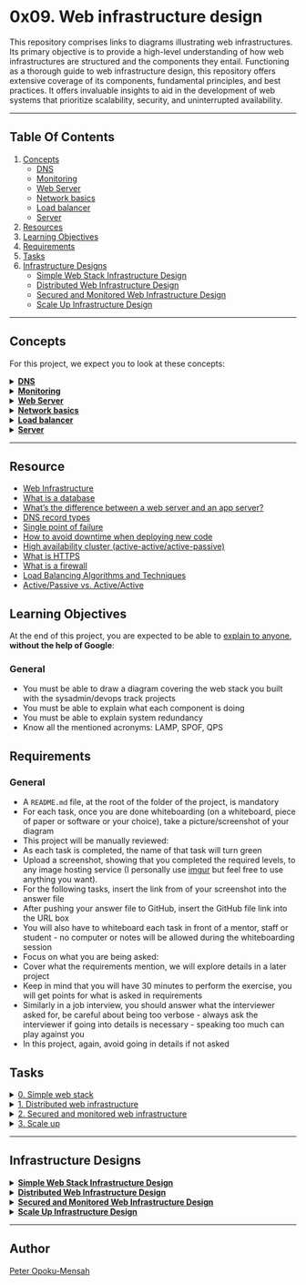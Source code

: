 # 0x09. Web infrastructure design 

This repository comprises links to diagrams illustrating web infrastructures. Its primary objective is to provide a high-level understanding of how web infrastructures are structured and the components they entail.
Functioning as a thorough guide to web infrastructure design, this repository offers extensive coverage of its components, fundamental principles, and best practices. It offers invaluable insights to aid in the development of web systems that prioritize scalability, security, and uninterrupted availability.

---

## Table Of Contents

1. [Concepts](#concepts)
    - [DNS](#dns)
    - [Monitoring](#monitoring)
    - [Web Server](#web-server)
    - [Network basics](#network-basics)
    - [Load balancer](#load-balancer)
    - [Server](#server)
2. [Resources](#resources)
3. [Learning Objectives](#learning-objectives)
4. [Requirements](#requirements)
5. [Tasks](#tasks)
6. [Infrastructure Designs](#infrastructure-designs)
    - [Simple Web Stack Infrastructure Design](#simple-web-stack-infrastructure-design)
    - [Distributed Web Infrastructure Design](#distributed-web-infrastructure-design)
    - [Secured and Monitored Web Infrastructure Design](#secured-and-monitored-web-infrastructure-design)
    - [Scale Up Infrastructure Design](#scale-up-infrastructure-design)
     
---

## Concepts

For this project, we expect you to look at these concepts:

<details>
  <summary><a href="#dns"><strong>DNS</strong></a></summary><br>

  <!-- Image -->
  <div align="center">
    <a href='https://postimages.org/' target='_blank'>
      <img src='https://i.postimg.cc/KvyYPJ8z/DNS.png' border='0' alt='image' style="max-width: 100%;">
    </a>
  </div>

  <!-- Links for Screenshot -->
  <ul>
    <li><strong>Links from screenshot</strong>
      <ul>
        <li><a href="https://howdns.works/" title="Learn everything about DNS in cartoon">Learn everything about DNS in cartoon</a></li>
        <li><a href="https://support.dnsimple.com/articles/a-record/" title="A Record">A Record</a></li>
        <li><a href="https://en.wikipedia.org/wiki/CNAME_record" title="CNAME Record">CNAME Record</a></li>
        <li><a href="https://en.wikipedia.org/wiki/MX_record" title="MX Record">MX Record</a></li>
        <li><a href="https://en.wikipedia.org/wiki/TXT_record" title="TXT Record">TXT Record</a></li>
        <li><a href="https://www.dnsknowledge.com/whatis/round-robin-dns/" title="Use DNS to scale with round-robin DNS">Use DNS to scale with round-robin DNS</a></li>
        <li><a href="https://support.dnsimple.com/articles/ns-record/" title="What’s an NS Record?">What’s an NS Record?</a></li>
        <li><a href="https://support.dnsimple.com/articles/soa-record/" title="What’s an SOA Record?">What’s an SOA Record?</a></li>
        <li><a href="https://serverfault.com/questions/145777/what-s-the-point-in-having-www-in-a-url" title=" What’s the point in having www in a url?"> What’s the point in having www in a url?</a></li>   
      </ul>
    </li>
  </ul>
</details>


<details>
  <summary><a href="#monitoring"><strong>Monitoring</strong></a></summary><br>

  <!-- Image -->
  <div align="center">
    <a href='https://postimages.org/' target='_blank'>
      <img src='https://i.postimg.cc/kXCzChcW/Monitoring.png' border='0' alt='image' style="max-width: 100%;">
    </a>
  </div>
</details>


<details>
  <summary><a href="#web-server"><strong>Web Server</strong></a></summary><br>

  <!-- Image -->
  <div align="center">
    <a href='https://postimages.org/' target='_blank'>
      <img src='https://i.postimg.cc/FskGkbHD/Web-Server.png' border='0' alt='image' style="max-width: 100%;">
    </a>
  </div>

  <!-- Links for Screenshot -->
  <ul>
    <li><strong>Links from screenshot</strong>
      <ul>
        <li><a href="https://en.wikipedia.org/wiki/Virtual_machine" title="Virtual Machine">Virtual Machine</a></li>
        <li><a href="https://www.cio.com/article/247005/what-are-containers-and-why-do-you-need-them.html" title="What are containers and why do you need them?">What are containers and why do you need them?</a></li>
        <li><a href="https://en.wikipedia.org/wiki/Web_server" title="Wikipedia page about web server">Wikipedia page about web server</a></li>
        <li><a href="https://developer.mozilla.org/en-US/docs/Learn/Common_questions/Web_mechanics/What_is_a_web_server" title="Web server">Web server</a></li>
        <li><a href="https://developer.mozilla.org/en-US/docs/Learn/Common_questions/Web_mechanics/What_is_a_web_server" title="What is a Web Server?">What is a Web Server?</a></li>
      </ul>
    </li>
  </ul>
</details>


<details>
  <summary><a href="#network-basics"><strong>Network basics</strong></a></summary><br>

  <!-- Image -->
  <div align="center">
    <a href='https://postimages.org/' target='_blank'>
      <img src='https://i.postimg.cc/50tS6K7N/Network-Basics.png' border='0' alt='image' style="max-width: 100%;">
    </a>
  </div>

  <!-- Links for Screenshot -->
  <ul>
    <li><strong>Links from screenshot</strong>
      <ul>
        <li><a href="https://www.techtarget.com/searchnetworking/definition/protocol" title="What is a protocol">What is a protocol</a></li>
        <li><a href="https://computer.howstuffworks.com/internet/basics/what-is-an-ip-address.htm" title="What is an IP address">What is an IP address</a></li>
        <li><a href="https://www.avast.com/c-what-is-tcp-ip#" title="What is TCP/IP">What is TCP/IP</a></li>
        <li><a href="https://www.lifewire.com/port-numbers-on-computer-networks-817939" title="What is an Internet Protocol (IP) port?">What is an Internet Protocol (IP) port?</a></li>
      </ul>
    </li>
  </ul>
</details>


<details>
  <summary><a href="#load-balancer"><strong>Load balancer</strong></a></summary><br>

  <!-- Image -->
  <div align="center">
    <a href='https://postimages.org/' target='_blank'>
      <img src='https://i.postimg.cc/Y0mzMG0p/Load-Balancer.png' border='0' alt='image' style="max-width: 100%;">
    </a>
  </div>

  <!-- Links for Screenshot -->
  <ul>
    <li><strong>Links from screenshot</strong>
      <ul>
        <li><a href="https://www.thegeekstuff.com/2016/01/load-balancer-intro/" title="Load-balancing">Load-balancing</a></li>
        <li><a href="https://community.f5.com/kb/technicalarticles/intro-to-load-balancing-for-developers-%E2%80%93-the-algorithms/273759" title="Load-balancing algorithms">Load-balancing algorithms</a></li>
      </ul>
    </li>
  </ul>
</details>


<details>
  <summary><a href="#server"><strong>Server</strong></a></summary><br>

  <!-- Image -->
  <div align="center">
    <a href='https://postimages.org/' target='_blank'>
      <img src='https://i.postimg.cc/N0DckLgf/Server.png' border='0' alt='image' style="max-width: 100%;">
    </a>
  </div>

  <!-- Links for Screenshot -->
  <ul>
    <li><strong>Links from screenshot</strong>
      <ul>
        <li><a href="https://en.wikipedia.org/wiki/Server_(computing)#Hardware_requirement" title="What is a server">What is a server(computing)</a></li>
        <li><a href="https://www.youtube.com/watch?v=B1ANfsDyjeA" title="What is a server">What is a server.</a></li>
        <li><a href="https://www.youtube.com/watch?v=iuqXFC_qIvA&t=33s" title="Where are servers hosted (data centers)">Where are servers hosted (data centers)</a></li>
      </ul>
    </li>
  </ul>
</details>

---

## Resource

- [Web Infrastructure](https://youtu.be/lQNEW76KdYg)
- [What is a database](https://searchdatamanagement.techtarget.com/definition/database)
- [What’s the difference between a web server and an app server?](https://www.youtube.com/watch?v=S97eKyv2b9M)
- [DNS record types](https://pressable.com/?s=DNS&post_type=knowledgebase)
- [Single point of failure](https://en.wikipedia.org/wiki/Single_point_of_failure)
- [How to avoid downtime when deploying new code](https://softwareengineering.stackexchange.com/questions/35063/how-do-you-update-your-production-codebase-database-schema-without-causing-downt#answers-header)
- [High availability cluster (active-active/active-passive)](https://docs.oracle.com/cd/E17904_01/core.1111/e10106/intro.htm#ASHIA712)
- [What is HTTPS](https://www.instantssl.com/http-vs-https)
- [What is a firewall](https://www.webopedia.com/definitions/firewall/)
- [Load Balancing Algorithms and Techniques](https://kemptechnologies.com/load-balancer/load-balancing-algorithms-techniques/)
- [Active/Passive vs. Active/Active](https://kemptechnologies.com/fr/white-papers/unfog-confusion-active-passive-activeactive-load-balancing/)

## Learning Objectives

At the end of this project, you are expected to be able to [explain to anyone](https://fs.blog/feynman-learning-technique/), **without the help of Google**:

### General

* You must be able to draw a diagram covering the web stack you built with the sysadmin/devops track projects
* You must be able to explain what each component is doing
* You must be able to explain system redundancy
* Know all the mentioned acronyms: LAMP, SPOF, QPS

## Requirements

### General

* A `README.md` file, at the root of the folder of the project, is mandatory
* For each task, once you are done whiteboarding (on a whiteboard, piece of paper or software or your choice), take a picture/screenshot of your diagram
* This project will be manually reviewed:
* As each task is completed, the name of that task will turn green
* Upload a screenshot, showing that you completed the required levels, to any image hosting service (I personally use [imgur](https://imgur.com/) but feel free to use anything you want).
* For the following tasks, insert the link from of your screenshot into the answer file
* After pushing your answer file to GitHub, insert the GitHub file link into the URL box
* You will also have to whiteboard each task in front of a mentor, staff or student - no computer or notes will be allowed during the whiteboarding session
* Focus on what you are being asked:
* Cover what the requirements mention, we will explore details in a later project
* Keep in mind that you will have 30 minutes to perform the exercise, you will get points for what is asked in requirements
* Similarly in a job interview, you should answer what the interviewer asked for, be careful about being too verbose - always ask the interviewer if going into details is necessary - speaking too much can play against you
* In this project, again, avoid going in details if not asked

## Tasks

<details>
<summary><a href="./0-simple_web_stack.jpg">0. Simple web stack</a></summary><br>
<a href='https://postimages.org/' target='_blank'><img src='https://i.postimg.cc/jdk2SN17/image.png' border='0' alt='image'/></a>
<ul>
  <li>Links from screenshot
  <ul>
      <li><a href="https://en.wikipedia.org/wiki/LAMP_%28software_bundle%29">LAMP stack</a></li>
  </ul>
  </li>
</ul>
</details>

<details>
<summary><a href="./1-distributed_web_infrastructure.jpg">1. Distributed web infrastructure</a></summary><br>
<a href='https://postimages.org/' target='_blank'><img src='https://i.postimg.cc/MTwSdKn5/image.png' border='0' alt='image'/></a>
</details>

<details>
<summary><a href="./2-secured_and_monitored_web_infrastructure.jpg">2. Secured and monitored web infrastructure</a></summary><br>
<a href='https://postimages.org/' target='_blank'><img src='https://i.postimg.cc/KYsZdtCJ/image.png' border='0' alt='image'/></a>
</details>

<details>
<summary><a href="./3-scale_up.jpg">3. Scale up</a></summary><br>
<a href='https://postimages.org/' target='_blank'><img src='https://i.postimg.cc/13ndnc2x/image.png' border='0' alt='image'/></a>
<ul>
  <li>Links from screenshot
  <ul>
      <li><a href="https://www.nginx.com/resources/glossary/application-server-vs-web-server/">Application server vs web server</a></li>
  </ul>
  </li>
</ul>
</details>

---

## Infrastructure Designs

<details>
  <summary><strong><a href="#simple-web-stack-infrastructure-design">Simple Web Stack Infrastructure Design</a></strong></summary>

## Infrastructure Diagram

![Infrastructure Diagram](https://imgur.com/AnVFiU4.png)

---

## Explanation of Specifics

### What is a server

- **Explanation:** A server is a computer system or program that provides functionality for other programs or devices, known as clients.

### What is the role of the domain name

- **Explanation:** A domain name is a human-readable label that is used to identify and locate resources on the internet. It serves as the address for websites, allowing users to access them using familiar and easy-to-remember names instead of numerical IP addresses.

### What type of DNS record `www` is in `www.foobar.com`

- **Explanation:** The DNS record for www.foobar.com is a CNAME (Canonical Name) record. It aliases the www subdomain to the main domain foobar.com, allowing the website to be accessed using both www and non-www versions of the domain.

### What is the role of the web server

- **Explanation:** The web server's role is to handle HTTP requests from clients and serve web content, such as HTML files, images, and CSS stylesheets. 

### What is the role of the application server

- **Explanation:** The application server hosts the application codebase and is responsible for processing business logic, executing application code, and generating dynamic content by executing server-side code such as JSP, Ajax,
PHP, etc. in response to client requests. It communicates with the web server to fulfill user requests.

### What is the role of the database

- **Explanation:** The database stores and manages the data required by the application. It serves as a persistent storage mechanism for storing user data, application settings, and other information.

### What is the server using to communicate with the computer of the user requesting the website

- **Explanation:** The server communicates with users' computers over the internet using the HTTP (Hypertext Transfer Protocol) or HTTPS (HTTP Secure) protocols. When a user requests a website, their browser sends an HTTP request to the server, which responds with the requested web content.

## Identified Issues

### Single Point of Failure (SPOF):

- **Issue:** The current infrastructure is vulnerable to a Single Point of Failure (SPOF), meaning that if the server experiences a failure, the entire website becomes inaccessible. This lack of redundancy poses a significant risk, potentially resulting in extended periods of downtime and hindering user access to the website.

### Downtime when maintenance needed (like deploying new code web server needs to be restarted):

- **Issue:** The downtime period might exceed expectations because the server relies on a single codebase that may not be available at that time. Users may encounter interruptions or delays when accessing the website during maintenance activities.

### Cannot scale if too much incoming traffic:

- **Issue:** The infrastructure may encounter difficulty in effectively managing increased traffic, especially during peak periods or sudden surges. This is because the domain name directs traffic directly to the server without utilizing a load balancer, which would help distribute the load. Consequently, the high volume of users accessing the website's content could result in a suboptimal user experience or restrict the website's capacity to accommodate users.

</details>


<details>
  <summary><strong><a href="#distributed-web-infrastructure-design">Distributed Web Infrastructure Design</a></strong></summary>

## Infrastructure Diagram

![Infrastructure Diagram](https://imgur.com/zSxgNzf.png)

---

## Explanation of Specifics

### For every additional element, why you are adding it

- **Explanation:** The addition of a new server allows for the integration of a load balancer to manage high incoming traffic. It also eliminates the risk of a single point of failure inherent in having only one server.

### What distribution algorithm your load balancer is configured with and how it
works

- **Explanation:**  Our load balancer uses the Round Robin algorithm, distributing requests sequentially among servers unless a server is offline. Requests are served in order, starting from the first server after reaching the last. This algorithm is suitable when servers share equal specifications and persistent connections are limited.

### Is your load-balancer enabling an Active-Active or Active-Passive setup, explain the difference between both

- **Explanation:** The load balancer is configured for an Active-Active setup, where both nodes (servers) actively provide the same type of service simultaneously.  This differs from an Active-Passive setup, where not all nodes are active. In the case of two nodes, if the first node is already active, the second node must be passive or on standby. The key difference between these two architectures is performance. Active-active clusters give you access to the resources of all your servers during normal operation. In an active-passive cluster, the backup server only sees action during failover events.

### How a database Primary-Replica (Master-Slave) cluster works

- **Explanation:** The Primary-Replica (Master-Slave) replication enables data from a primary database server (the master) to be duplicated onto one or more other database servers (the replicas). Updates made on the master propagate to the replicas. Synchronous replication occurs when changes are applied to both the master and replica simultaneously, while asynchronous replication involves queuing changes to be written later. This setup enhances scalability by distributing read access across multiple servers and can also serve purposes like failover and data analysis.

### What is the difference between the Primary node and the Replica node in regard to the application

- **Explanation:** A primary node contains the original instance of the application, while a replica node is a duplicate of the primary node designed to provide redundant copies of the application codebase. These redundant copies safeguard against hardware failures and enhance capacity for serving read requests, such as document retrieval or searching.

## Identified Issues

### Single Point of Failure (SPOF):

- **Issue:** The infrastructure's primary vulnerability lies in its reliance on a single load balancer, posing a significant risk to service availability in the event of load balancer failure.

### Security issues (no firewall, no HTTPS)

- **Issue:** Security concerns arise from the application's communication over the insecure HTTP protocol, potentially exposing sensitive information to attackers. Additionally, the absence of a firewall leaves the system vulnerable to denial-of-service attacks and unauthorized access through open ports, leading to potential data breaches.

### No Monitoring:

- **Issue:** "You cannot fix or improve what you cannot measure" is a well-known saying in the tech industry. The absence of monitoring prevents the timely identification and resolution of problems, downtime, or security threats. Implementing monitoring tools enables proactive maintenance, enhances productivity, and improves the overall user experience.
---

## References
- [How does Software and Hardware Load Balancer Work? (Loadbalancer Algorithms Explained with Examples)](https://www.thegeekstuff.com/2016/01/load-balancer-intro/)
- [MySQL Master-Slave Replication on the Same Machine](https://www.toptal.com/mysql/mysql-master-slave-replication-tutorial)
- [What Is Active-Active Clustering](https://www.purestorage.com/au/knowledge/what-is-active-active.html)

</details>


<details>
  <summary><strong><a href="#secured-and-monitored-web-infrastructure-design">Secured and Monitored Web Infrastructure Design</a></strong></summary>

## Infrastructure Diagram

![Infrastructure Diagram](https://imgur.com/7koKeee.png)

---

## Explanation of Specifics

### For every additional element, why you are adding it

- **Explanation:** Three new components have been added: a firewall for each server to protect against potential attacks and exploitation, an SSL certificate for serving www.foobar.com over HTTPS, and three monitoring clients responsible for collecting logs and sending them to our data collector, Sumologic.

### What are firewalls for

- **Explanation:** A firewall is a network security system that monitors and controls incoming and outgoing network traffic based on predetermined security rules. It acts as a barrier between a trusted network and an untrusted network.

### Why is the traffic served over HTTPS

- **Explanation:** Traffic is now served over HTTPS instead of HTTP to ensure security. Unlike HTTP, which transfers data in plain text, HTTPS encrypts data using Transport Layer Security (TLS), thereby enhancing security.

### What monitoring is used for

- **Explanation:** Monitoring facilitates the proactive detection and diagnosis of web application performance issues, allowing for timely resolution.

### How the monitoring tool is collecting data

- **Explanation:** The monitoring tool collects logs from the application server, MySQL Database, and Nginx web server. In computing, logs are automatically generated and time-stamped records of events relevant to a specific system.

### Explain what to do if you want to monitor your web server QPS

- **Explanation:** To monitor web server QPS (Queries Per Second), network and application-level monitoring would be employed, especially considering that one web server handles 1K queries per second.

## Identified Issues

### Why terminating SSL at the load balancer level is an issue

- **Issue:** Terminating SSL at the load balancer level can be resource and CPU intensive due to decryption processes.  While this approach offloads decryption burden from servers, it may strain load balancer resources. However, the specific issue regarding this setup is currently unclear and requires further investigation.

### Why having only one MySQL server capable of accepting writes is an issue

- **Issue:** Relying on a single MySQL server for write operations poses a risk of downtime and data loss. If this server goes down, the application features requiring write access will be affected, potentially leading to service disruptions.

### Why having servers with all the same components (database, web server and
application server) might be a problem

- **Issue:** Having servers with identical components (database, web server, and application server) may lead to issues. If a bug arises in one component of a server, it would likely affect other servers as well, posing a challenge for maintaining system stability and integrity.

</details>


<details>
  <summary><strong><a href="#scale-up-infrastructure-design">Scale Up Infrastructure Design</a></strong></summary>

## Infrastructure Diagram

![Infrastructure Diagram](https://imgur.com/3oUL6KV.png)

---

## Explanation of Specifics

### For every additional element, why you are adding it

- **Explanation:** We have added one server and one load balancer. The addition of the new server allows for the separation of each component (web server: Nginx, application server: code base, and database: MySQL) onto separate servers, while also maintaining an extra server with all components to act as a backup in case of any component or server failure. Each server is equipped with monitoring capabilities and a firewall to ensure system security. Moreover, the addition of an extra load balancer assists in efficiently handling increased traffic across the entire infrastructure.

</details>

---

## Author

[Peter Opoku-Mensah](https://github.com/deezyfg/)